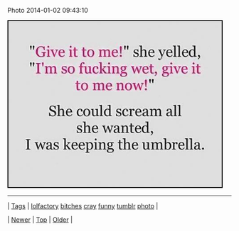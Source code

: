 <!--
title: Photo 2014-01-02 09
date: 2020-06-28T15:27:00.218Z
tags: lolfactory, bitches, cray, funny, tumblr, photo
-->


Photo 2014-01-02 09:43:10

![](71951124722-0.png)

<!--BOTTOM-POST-NAVIGATION-->
---

| [Tags](tags.md) | [lolfactory](tag-lolfactory.md) [bitches](tag-bitches.md) [cray](tag-cray.md) [funny](tag-funny.md) [tumblr](tag-tumblr.md) [photo](tag-photo.md) |

| [Newer](71950891482.md) | [Top](index.md) | [Older](71957594791.md) |